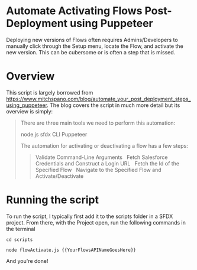 # Automate Activating Flows Post-Deployment using Puppeteer

Deploying new versions of Flows often requires Admins/Developers to manually click through the Setup menu, locate the Flow, and activate the new version. This can be cubersome or is often a step that is missed.

# Overview
This script is largely borrowed from https://www.mitchspano.com/blog/automate_your_post_deployment_steps_using_puppeteer. The blog covers the script in much more detail but its overview is simply:

> There are three main tools we need to perform this automation:
>
> node.js
> sfdx CLI
> Puppeteer
> 
> The automation for activating or deactivating a flow has a few steps:
> > Validate Command-Line Arguments
> > &nbsp;
> > Fetch Salesforce Credentials and Construct a Login URL
> > &nbsp;
> > Fetch the Id of the Specified Flow
> > &nbsp;
> > Navigate to the Specified Flow and Activate/Deactivate

# Running the script

To run the script, I typically first add it to the scripts folder in a SFDX project. From there, with the Project open, run the following commands in the terminal

`cd scripts`

`node flowActivate.js {{YourFlowsAPINameGoesHere}}`

And you're done!
